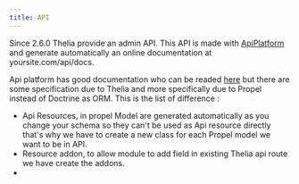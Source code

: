 ```yaml
---
title: API 
---
```


Since 2.6.0 Thelia provide an admin API. This API is made with [ApiPlatform](https://api-platform.com/) and generate automatically an online documentation at yoursite.com/api/docs.

Api platform has good documentation who can be readed [here](https://api-platform.com/docs/distribution/) but there are some specification due to Thelia and more specifically due to Propel instead of Doctrine as ORM.
This is the list of difference : 

- Api Resources, in propel Model are generated automatically as you change your schema so they can't be used as Api resource directly that's why we have to create a new class for each Propel model we want to be in API.
- Resource addon, to allow module to add field in existing Thelia api route we have create the addons.
- 